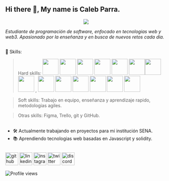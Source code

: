 <head> <link rel="stylesheet" href="https://cdn.jsdelivr.net/gh/devicons/devicon@v2.14.0/devicon.min.css"> </head>

## Hi there 👋, My name is Caleb Parra.

<div align="center">
  <img src="https://user-images.githubusercontent.com/71718050/147854447-ab841e66-979e-4b8b-ac84-0639bb8fd039.png" />
</div>

*Estudiante de programación de software, enfocado en tecnologias web y web3. Apasionado por la enseñanza y en busca de nuevos retos cada dia.* 

##

🧠 Skills:  

>Hard skills: <img width="50px" src="https://cdn.jsdelivr.net/gh/devicons/devicon/icons/html5/html5-original.svg"/> <img width="50px" src="https://cdn.jsdelivr.net/gh/devicons/devicon/icons/css3/css3-original.svg"/> <img width="50px" src="https://cdn.jsdelivr.net/gh/devicons/devicon/icons/sass/sass-original.svg"/>             <img width="50px" src="https://cdn.jsdelivr.net/gh/devicons/devicon/icons/tailwindcss/tailwindcss-plain.svg" /> 
            <img width="50px" src="https://cdn.jsdelivr.net/gh/devicons/devicon/icons/bootstrap/bootstrap-original.svg" />
           <img width="50px" src="https://cdn.jsdelivr.net/gh/devicons/devicon/icons/javascript/javascript-original.svg"/><img width="50px" src="https://cdn.jsdelivr.net/gh/devicons/devicon/icons/php/php-original.svg"/> <img width="50px" src="https://cdn.jsdelivr.net/gh/devicons/devicon/icons/laravel/laravel-plain-wordmark.svg" /> ,
           <img width="50px" src="https://cdn.jsdelivr.net/gh/devicons/devicon/icons/nodejs/nodejs-plain-wordmark.svg" /> 
            <img width="50px" src="https://cdn.jsdelivr.net/gh/devicons/devicon/icons/express/express-original.svg" /> 
            <img width="50px" src="https://cdn.jsdelivr.net/gh/devicons/devicon/icons/react/react-original.svg" /> 
            <img width="50px" src="https://cdn.jsdelivr.net/gh/devicons/devicon/icons/angularjs/angularjs-original.svg" /> 
            <img width="50px" src="https://cdn.jsdelivr.net/gh/devicons/devicon/icons/mysql/mysql-original.svg" />
            <img width="50px" src="https://cdn.jsdelivr.net/gh/devicons/devicon/icons/mongodb/mongodb-original.svg" />

          
          
          
            
          
          
          
          
          
          
          

>Soft skills: Trabajo en equipo, enseñanza y aprendizaje rapido, metodologias agiles.

>Otras skills: Figma, Trello, git y GitHub.

##
- 🛠 Actualmente trabajando en proyectos para mi institución SENA. 
- 📚 Aprendiendo tecnologias web basadas en Javascript y solidity.


##


 
[<img src='https://cdn.jsdelivr.net/npm/simple-icons@3.0.1/icons/github.svg' alt='github' height='40'>](https://github.com/1001-caleb)        [<img src='https://cdn.jsdelivr.net/npm/simple-icons@3.0.1/icons/linkedin.svg' alt='linkedin' height='40'>](https://www.linkedin.com/in/caleb-parra/) [<img src='https://cdn.jsdelivr.net/npm/simple-icons@3.0.1/icons/instagram.svg' alt='instagram' height='40'>](https://www.instagram.com/https://www.instagram.com/parracode_/?hl=es-la/) 
[<img src='https://cdn.jsdelivr.net/npm/simple-icons@3.0.1/icons/twitter.svg' alt='twitter' height='40'>](https://twitter.com/https://twitter.com/ParraCode_)  [<img src='https://cdn.jsdelivr.net/npm/simple-icons@3.0.1/icons/discord.svg' alt='discord' height='40'>](discord.io/Guides4A)  


![Profile views](https://gpvc.arturio.dev/1001-caleb)  

